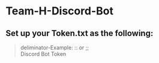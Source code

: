 # Team-H-Discord-Bot

## Set up your Token.txt as the following:
> deliminator-Example: :: or ;;  <br />
> Discord Bot Token
